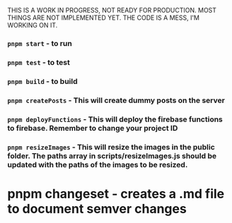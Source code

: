 THIS IS A WORK IN PROGRESS, NOT READY FOR PRODUCTION.
MOST THINGS ARE NOT IMPLEMENTED YET.
THE CODE IS A MESS, I'M WORKING ON IT.

### `pnpm start` - to run

### `pnpm test` - to test

### `pnpm build` - to build

### `pnpm createPosts` - This will create dummy posts on the server

### `pnpm deployFunctions` - This will deploy the firebase functions to firebase. Remember to change your project ID

### `pnpm resizeImages` - This will resize the images in the public folder. The paths array in scripts/resizeImages.js should be updated with the paths of the images to be resized.

# pnpm changeset - creates a .md file to document semver changes
